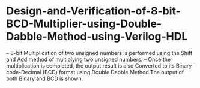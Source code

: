 # Design-and-Verification-of-8-bit-BCD-Multiplier-using-Double-Dabble-Method-using-Verilog-HDL
– 8-bit Multiplication of two unsigned numbers is performed using the Shift and Add method of multiplying two unsigned numbers. – Once the multiplication is completed, the output result is also Converted to its Binary-code-Decimal (BCD) format using Double Dabble Method.The output of both Binary and BCD is shown.
